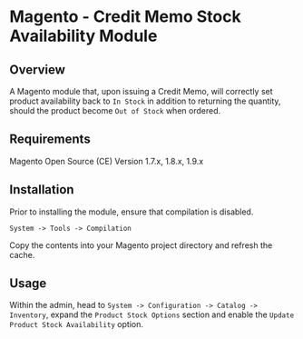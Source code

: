 # Magento - Credit Memo Stock Availability Module

## Overview

A Magento module that, upon issuing a Credit Memo, will correctly set product availability back to ```In Stock``` in 
addition to returning the quantity, should the product become ```Out of Stock``` when ordered.

## Requirements

Magento Open Source (CE) Version 1.7.x, 1.8.x, 1.9.x

## Installation

Prior to installing the module, ensure that compilation is disabled.

```System -> Tools -> Compilation```

Copy the contents into your Magento project directory and refresh the cache.

## Usage

Within the admin, head to ```System -> Configuration -> Catalog -> Inventory```, expand the ```Product Stock Options``` 
section and enable the ```Update Product Stock Availability``` option.
